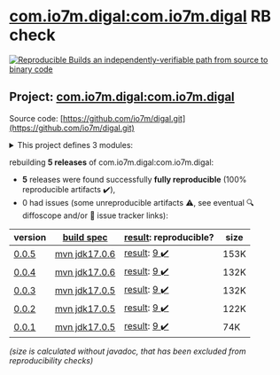 [com.io7m.digal:com.io7m.digal](https://central.sonatype.com/artifact/com.io7m.digal/com.io7m.digal/versions) RB check
=======

[![Reproducible Builds](https://reproducible-builds.org/images/logos/rb.svg) an independently-verifiable path from source to binary code](https://reproducible-builds.org/)

## Project: [com.io7m.digal:com.io7m.digal](https://central.sonatype.com/artifact/com.io7m.digal/com.io7m.digal/versions)

Source code: [https://github.com/io7m/digal.git](https://github.com/io7m/digal.git)

<details><summary>This project defines 3 modules:</summary>

* [com.io7m.digal:com.io7m.digal](https://central.sonatype.com/artifact/com.io7m.digal/com.io7m.digal/0.0.5)
* [com.io7m.digal:com.io7m.digal.core](https://central.sonatype.com/artifact/com.io7m.digal/com.io7m.digal.core/0.0.5)
* [com.io7m.digal:com.io7m.digal.tests](https://central.sonatype.com/artifact/com.io7m.digal/com.io7m.digal.tests/0.0.5)
</details>

rebuilding **5 releases** of com.io7m.digal:com.io7m.digal:
- **5** releases were found successfully **fully reproducible** (100% reproducible artifacts :heavy_check_mark:),
- 0 had issues (some unreproducible artifacts :warning:, see eventual :mag: diffoscope and/or :memo: issue tracker links):

| version | [build spec](/BUILDSPEC.md) | [result](https://reproducible-builds.org/docs/jvm/): reproducible? | size |
| -- | --------- | ------ | -- |
| [0.0.5](https://central.sonatype.com/artifact/com.io7m.digal/com.io7m.digal/0.0.5/pom) | [mvn jdk17.0.6](com.io7m.digal-0.0.5.buildspec) | [result](com.io7m.digal-0.0.5.buildinfo): [9 :heavy_check_mark: ](com.io7m.digal-0.0.5.buildcompare) | 153K |
| [0.0.4](https://central.sonatype.com/artifact/com.io7m.digal/com.io7m.digal/0.0.4/pom) | [mvn jdk17.0.6](com.io7m.digal-0.0.4.buildspec) | [result](com.io7m.digal-0.0.4.buildinfo): [9 :heavy_check_mark: ](com.io7m.digal-0.0.4.buildcompare) | 132K |
| [0.0.3](https://central.sonatype.com/artifact/com.io7m.digal/com.io7m.digal/0.0.3/pom) | [mvn jdk17.0.5](com.io7m.digal-0.0.3.buildspec) | [result](com.io7m.digal-0.0.3.buildinfo): [9 :heavy_check_mark: ](com.io7m.digal-0.0.3.buildcompare) | 132K |
| [0.0.2](https://central.sonatype.com/artifact/com.io7m.digal/com.io7m.digal/0.0.2/pom) | [mvn jdk17.0.5](com.io7m.digal-0.0.2.buildspec) | [result](com.io7m.digal-0.0.2.buildinfo): [9 :heavy_check_mark: ](com.io7m.digal-0.0.2.buildcompare) | 122K |
| [0.0.1](https://central.sonatype.com/artifact/com.io7m.digal/com.io7m.digal/0.0.1/pom) | [mvn jdk17.0.5](com.io7m.digal-0.0.1.buildspec) | [result](com.io7m.digal-0.0.1.buildinfo): [9 :heavy_check_mark: ](com.io7m.digal-0.0.1.buildcompare) | 74K |

<i>(size is calculated without javadoc, that has been excluded from reproducibility checks)</i>
